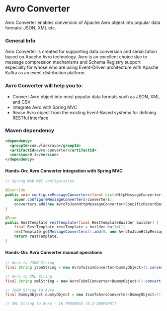 # Avro Converter

Avro Converter enables conversion of Apache Avro object into popular data formats: JSON, XML etc.


### General Info
Avro Converter is created for supporting data conversion and serialization based on Apache Avro technology.
Avro is an excellent choice due to message compression mechanisms and Schema Registry support especially for whose who are using Event-Driven architecture with Apache Kafka as an event distribution platform.


### Avro Converter will help you to:

 * Convert Avro object into most popular data formats such as JSON, XML and CSV
 * Integrate Avro with Spring MVC
 * Reuse Avro object from the existing Event-Based systems for defining RESTful interface


### Maven dependency
```xml
<dependency>
  <groupId>com.vladkrava</groupId>
  <artifactId>avro-converter</artifactId>
  <version>0.1</version>
</dependency>
```


#### Hands-On: Avro Converter integration with Spring MVC
```java
// Spring Web MVC configuration

@Override
public void configureMessageConverters(final List<HttpMessageConverter<?>> converters) {
    super.configureMessageConverters(converters);
    converters.add(new AvroToJsonHttpMessageConverter<SpecificRecordBase>());
}

@Bean
public RestTemplate restTemplate(final RestTemplateBuilder builder) {
    final RestTemplate restTemplate = builder.build();
    restTemplate.getMessageConverters().add(0, new AvroToJsonHttpMessageConverter<SpecificRecordBase>());
    return restTemplate;
}
```


#### Hands-On: Avro Converter manual operations 
```java
// Avro to JSON String
final String jsonString = new AvroToJsonConverter<DummyObject>().convert(dummyObject);

// Avro to XML String
final String xmlString = new AvroToXmlConverter<DummyObject>().convert(dummyObject);

// JSON String to Avro
final DummyObject dummyObject = new JsonToAvroConverter<DummyObject>().convert(jsonString, DummyObject.class);

// XML String to Avro - IN PROGRESS (0.2-SNAPSHOT)
```